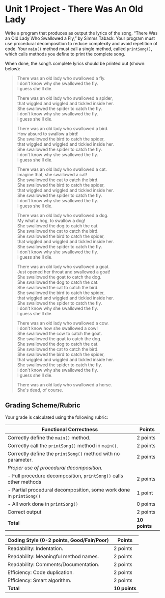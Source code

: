 Unit 1 Project - There Was An Old Lady
======================================

Write a program that produces as output the lyrics of the song, “There Was an Old Lady Who Swallowed a Fly,” by Simms Taback.
Your program must use procedural decomposition to reduce complexity and avoid repetition of code.
Your `main()` method must call a single method, called `printSong()`, which calls methods you define to print the complete song.

When done, the song’s complete lyrics should be printed out (shown below):

> There was an old lady who swallowed a fly.  
> I don't know why she swallowed the fly.  
> I guess she'll die.
>
> There was an old lady who swallowed a spider,  
> that wiggled and wiggled and tickled inside her.  
> She swallowed the spider to catch the fly.  
> I don't know why she swallowed the fly.  
> I guess she'll die.
>
> There was an old lady who swallowed a bird.  
> How absurd to swallow a bird!  
> She swallowed the bird to catch the spider,  
> that wiggled and wiggled and tickled inside her.  
> She swallowed the spider to catch the fly.  
> I don't know why she swallowed the fly.  
> I guess she'll die.
> 
> There was an old lady who swallowed a cat.  
> Imagine that, she swallowed a cat!  
> She swallowed the cat to catch the bird.  
> She swallowed the bird to catch the spider,  
> that wiggled and wiggled and tickled inside her.  
> She swallowed the spider to catch the fly.  
> I don't know why she swallowed the fly.  
> I guess she'll die.
>
> There was an old lady who swallowed a dog.  
> My what a hog, to swallow a dog!  
> She swallowed the dog to catch the cat.  
> She swallowed the cat to catch the bird.  
> She swallowed the bird to catch the spider,  
> that wiggled and wiggled and tickled inside her.  
> She swallowed the spider to catch the fly.  
> I don't know why she swallowed the fly.  
> I guess she'll die.
>
> There was an old lady who swallowed a goat.  
> Just opened her throat and swallowed a goat!  
> She swallowed the goat to catch the dog.  
> She swallowed the dog to catch the cat.  
> She swallowed the cat to catch the bird.  
> She swallowed the bird to catch the spider,  
> that wiggled and wiggled and tickled inside her.  
> She swallowed the spider to catch the fly.  
> I don't know why she swallowed the fly.  
> I guess she'll die.
>
> There was an old lady who swallowed a cow.  
> I don't know how she swallowed a cow!  
> She swallowed the cow to catch the goat.  
> She swallowed the goat to catch the dog.  
> She swallowed the dog to catch the cat.  
> She swallowed the cat to catch the bird.  
> She swallowed the bird to catch the spider,  
> that wiggled and wiggled and tickled inside her.  
> She swallowed the spider to catch the fly.  
> I don't know why she swallowed the fly.  
> I guess she'll die.
> 
> There was an old lady who swallowed a horse.  
> She's dead, of course.

Grading Scheme/Rubric
---------------------
Your grade is calculated using the following rubric:  

| Functional Correctness                                                  |    Points     |
|-------------------------------------------------------------------------|---------------|
| Correctly define the `main()` method.                                 |   2 points    |
| Correctly call the `printSong()` method in `main()`.               |   2 points    |
| Correctly define the `printSong()` method with no parameter.         |   2 points    |
| *Proper use of procedural decomposition.*                               |               |
| - Full procedure decomposition, `printSong()` calls other methods    |   2 points    |
| - Partial procedural decomposition, some work done in `printSong()`  |   1 point     |
| - All work done in `printSong()`                                     |   0 points    |
| Correct output                                                          |   2 points    |
| **Total**                                                               | **10 points** |


| Coding Style (0-2 points, Good/Fair/Poor)     |   Points      |
|-----------------------------------------------|---------------|
| Readability: Indentation.                     |   2 points    |
| Readability: Meaningful method names.         |   2 points    |
| Readability: Comments/Documentation.          |   2 points    |
| Efficiency: Code duplication.                 |   2 points    |
| Efficiency: Smart algorithm.                  |   2 points    |
| **Total**                                     | **10 points** |
